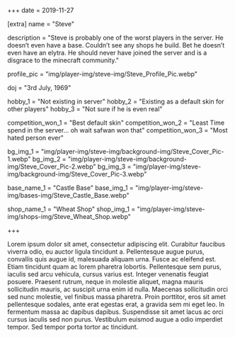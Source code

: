 +++
date = 2019-11-27

[extra]
name = "Steve"

description = "Steve is probably one of the worst players in the server. He doesn’t even have a base. Couldn’t see any shops he build. Bet he doesn’t even have an elytra. He should never have joined the server and is a disgrace to the minecraft community."

profile_pic = "img/player-img/steve-img/Steve_Profile_Pic.webp"

doj = "3rd July, 1969"

hobby_1 = "Not existing in server"
hobby_2 = "Existing as a default skin for other players"
hobby_3 = "Not sure if he is even real"

competition_won_1 = "Best default skin"
competition_won_2 = "Least Time spend in the server... oh wait safwan won that"
competition_won_3 = "Most hated person ever"

bg_img_1 = "img/player-img/steve-img/background-img/Steve_Cover_Pic-1.webp"
bg_img_2 = "img/player-img/steve-img/background-img/Steve_Cover_Pic-2.webp"
bg_img_3 = "img/player-img/steve-img/background-img/Steve_Cover_Pic-3.webp"


base_name_1 = "Castle Base"
base_img_1 = "img/player-img/steve-img/bases-img/Steve_Castle_Base.webp"

shop_name_1 = "Wheat Shop"
shop_img_1 = "img/player-img/steve-img/shops-img/Steve_Wheat_Shop.webp"

+++

Lorem ipsum dolor sit amet, consectetur adipiscing elit. Curabitur faucibus viverra odio, eu auctor ligula tincidunt a. Pellentesque augue purus, convallis quis augue id, malesuada aliquam urna. Fusce ac eleifend est. Etiam tincidunt quam ac lorem pharetra lobortis. Pellentesque sem purus, iaculis sed arcu vehicula, cursus varius est. Integer venenatis feugiat posuere. Praesent rutrum, neque in molestie aliquet, magna mauris sollicitudin mauris, ac suscipit urna enim id nulla. Maecenas sollicitudin orci sed nunc molestie, vel finibus massa pharetra. Proin porttitor, eros sit amet pellentesque sodales, ante erat egestas erat, a gravida sem mi eget leo. In fermentum massa ac dapibus dapibus. Suspendisse sit amet lacus ac orci cursus iaculis sed non purus. Vestibulum euismod augue a odio imperdiet tempor. Sed tempor porta tortor ac tincidunt.


